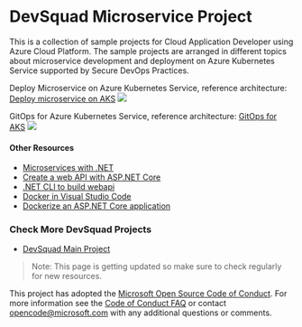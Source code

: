 # DevSquad Microservice Project

This is a collection of sample projects for Cloud Application Developer using Azure Cloud Platform. The sample projects are arranged in different topics about microservice development and deployment on Azure Kubernetes Service supported by Secure DevOps Practices.

Deploy Microservice on Azure Kubernetes Service, reference architecture:
[Deploy microservice on AKS](https://docs.microsoft.com/en-us/azure/architecture/reference-architectures/containers/aks-microservices/aks-microservices)
![](https://docs.microsoft.com/en-us/azure/architecture/reference-architectures/containers/aks-microservices/images/aks.png)

GitOps for Azure Kubernetes Service, reference architecture:
[GitOps for AKS](https://docs.microsoft.com/en-us/azure/architecture/example-scenario/gitops-aks/gitops-blueprint-aks)
![](https://docs.microsoft.com/en-us/azure/architecture/example-scenario/gitops-aks/media/gitops-blueprint-aks.svg)

#### Other Resources
- [Microservices with .NET](https://dotnet.microsoft.com/en-us/apps/aspnet/microservices)
- [Create a web API with ASP.NET Core](https://docs.microsoft.com/en-us/aspnet/core/tutorials/min-web-api?view=aspnetcore-6.0&tabs=visual-studio-code)
- [.NET CLI to build webapi](https://docs.microsoft.com/en-us/dotnet/core/tools/dotnet-new-sdk-templates#webapi)
- [Docker in Visual Studio Code](https://code.visualstudio.com/docs/containers/overview)
- [Dockerize an ASP.NET Core application](https://docs.docker.com/samples/dotnetcore/)

### Check More DevSquad Projects
* [DevSquad Main Project](https://github.com/oaviles/DevSquad)

> Note: This page is getting updated so make sure to check regularly for new resources.

This project has adopted the [Microsoft Open Source Code of Conduct](https://opensource.microsoft.com/codeofconduct/). For more information see the [Code of Conduct FAQ](https://opensource.microsoft.com/codeofconduct/faq/) or contact [opencode@microsoft.com](mailto:opencode@microsoft.com) with any additional questions or comments.
